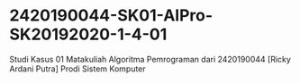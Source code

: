 # 2420190044-SK01-AlPro-SK20192020-1-4-01
Studi Kasus 01 Matakuliah Algoritma Pemrograman dari 2420190044 [Ricky Ardani Putra] Prodi Sistem Komputer

